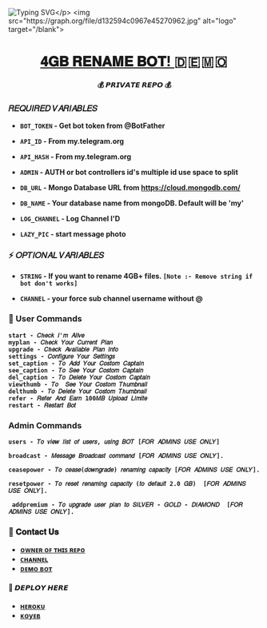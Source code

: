 ![Typing SVG](https://readme-typing-svg.herokuapp.com/?lines=𝗪𝗘𝗟𝗖𝗢𝗠+𝗧𝗢+𝟒𝐆𝐁+𝐑𝐄𝐍𝐀𝐌𝐄+𝐁𝐎𝐓!;𝗖𝗥𝗘𝗔𝗧𝗘𝗗+𝗕𝗬+𝗧𝗘𝗔𝗠+ThiruXD!;𝗔+𝗦𝗜𝗠𝗣𝗟𝗘+𝟒𝐆𝐁+𝐑𝐄𝐍𝐀𝐌𝐄+𝐁𝐎𝐓!)</p>
<img src="https://graph.org/file/d132594c0967e45270962.jpg" alt="logo" target="/blank">

<h1 align="center">
 <b><a href="https://telegram.me/ReName_MsBot" target="/blank"> 𝟒𝐆𝐁 𝐑𝐄𝐍𝐀𝐌𝐄 𝐁𝐎𝐓! </a>   🇩 🇪 🇲 🇴  </>
</h1>

<p align="center">💰  𝙋𝙍𝙄𝙑𝘼𝙏𝙀 𝙍𝙀𝙋𝙊  💰</p>

 
###  **𝑅𝐸𝑄𝑈𝐼𝑅𝐸𝐷 𝑉𝐴𝑅𝐼𝐴𝐵𝐿𝐸𝑆** 

* `BOT_TOKEN`  - Get bot token from @BotFather

* `API_ID` - From my.telegram.org 

* `API_HASH` - From my.telegram.org 

* `ADMIN` - AUTH or bot controllers id's multiple id use space to split 

* `DB_URL`  - Mongo Database URL from https://cloud.mongodb.com/

* `DB_NAME`  - Your database name from mongoDB. Default will be 'my'

* `LOG_CHANNEL` - Log Channel I'D 

* `LAZY_PIC` - start message photo

 
### **⚡️ 𝑂𝑃𝑇𝐼𝑂𝑁𝐴𝐿 𝑉𝐴𝑅𝐼𝐴𝐵𝐿𝐸𝑆**
 
* `STRING` - If you want to rename 4GB+ files. `[Note :- Remove string if bot don't works]`

 * `CHANNEL` - your force sub channel username without @ 



### 🚦 User Commands
 ```
start - 𝐶ℎ𝑒𝑐𝑘 𝐼'𝑚 𝐴𝑙𝑖𝑣𝑒
myplan - 𝐶ℎ𝑒𝑐𝑘 𝑌𝑜𝑢𝑟 𝐶𝑢𝑟𝑟𝑒𝑛𝑡 𝑃𝑙𝑎𝑛
upgrade - 𝐶ℎ𝑒𝑐𝑘 𝐴𝑣𝑎𝑖𝑙𝑎𝑏𝑙𝑒 𝑃𝑙𝑎𝑛 𝐼𝑛𝑓𝑜
settings - 𝐶𝑜𝑛𝑓𝑖𝑔𝑢𝑟𝑒 𝑌𝑜𝑢𝑟 𝑆𝑒𝑡𝑡𝑖𝑛𝑔𝑠
set_caption - 𝑇𝑜 𝐴𝑑𝑑 𝑌𝑜𝑢𝑟 𝐶𝑜𝑠𝑡𝑜𝑚 𝐶𝑎𝑝𝑡𝑎𝑖𝑛
see_caption - 𝑇𝑜 𝑆𝑒𝑒 𝑌𝑜𝑢𝑟 𝐶𝑜𝑠𝑡𝑜𝑚 𝐶𝑎𝑝𝑡𝑎𝑖𝑛
del_caption - 𝑇𝑜 𝐷𝑒𝑙𝑒𝑡𝑒 𝑌𝑜𝑢𝑟 𝐶𝑜𝑠𝑡𝑜𝑚 𝐶𝑎𝑝𝑡𝑎𝑖𝑛
viewthumb - 𝑇𝑜  𝑆𝑒𝑒 𝑌𝑜𝑢𝑟 𝐶𝑜𝑠𝑡𝑜𝑚 𝑇ℎ𝑢𝑚𝑏𝑛𝑎𝑖𝑙
delthumb - 𝑇𝑜 𝐷𝑒𝑙𝑒𝑡𝑒 𝑌𝑜𝑢𝑟 𝐶𝑜𝑠𝑡𝑜𝑚 𝑇ℎ𝑢𝑚𝑏𝑛𝑎𝑖𝑙
refer - 𝑅𝑒𝑓𝑒𝑟 𝐴𝑛𝑑 𝐸𝑎𝑟𝑛 100𝑀𝐵 𝑈𝑝𝑙𝑜𝑎𝑑 𝐿𝑖𝑚𝑖𝑡𝑒
restart - 𝑅𝑒𝑠𝑡𝑎𝑟𝑡 𝐵𝑜𝑡
 ```

### Admin Commands
```
users - 𝑇𝑜 𝑣𝑖𝑒𝑤 𝑙𝑖𝑠𝑡 𝑜𝑓 𝑢𝑠𝑒𝑟𝑠, 𝑢𝑠𝑖𝑛𝑔 𝐵𝑂𝑇 [𝐹𝑂𝑅 𝐴𝐷𝑀𝐼𝑁𝑆 𝑈𝑆𝐸 𝑂𝑁𝐿𝑌]
 
broadcast - 𝑀𝑒𝑠𝑠𝑎𝑔𝑒 𝐵𝑟𝑜𝑎𝑑𝑐𝑎𝑠𝑡 𝑐𝑜𝑚𝑚𝑎𝑛𝑑 [𝐹𝑂𝑅 𝐴𝐷𝑀𝐼𝑁𝑆 𝑈𝑆𝐸 𝑂𝑁𝐿𝑌].
 
ceasepower - 𝑇𝑜 𝑐𝑒𝑎𝑠𝑒(𝑑𝑜𝑤𝑛𝑔𝑟𝑎𝑑𝑒) 𝑟𝑒𝑛𝑎𝑚𝑖𝑛𝑔 𝑐𝑎𝑝𝑎𝑐𝑖𝑡𝑦 [𝐹𝑂𝑅 𝐴𝐷𝑀𝐼𝑁𝑆 𝑈𝑆𝐸 𝑂𝑁𝐿𝑌].
 
resetpower - 𝑇𝑜 𝑟𝑒𝑠𝑒𝑡 𝑟𝑒𝑛𝑎𝑚𝑖𝑛𝑔 𝑐𝑎𝑝𝑎𝑐𝑖𝑡𝑦 (𝑡𝑜 𝑑𝑒𝑓𝑎𝑢𝑙𝑡 2.0 𝐺𝐵)  [𝐹𝑂𝑅 𝐴𝐷𝑀𝐼𝑁𝑆 𝑈𝑆𝐸 𝑂𝑁𝐿𝑌].

 addpremium - 𝑇𝑜 𝑢𝑝𝑔𝑟𝑎𝑑𝑒 𝑢𝑠𝑒𝑟 𝑝𝑙𝑎𝑛 𝑡𝑜 𝑆𝐼𝐿𝑉𝐸𝑅 - 𝐺𝑂𝐿𝐷 - 𝐷𝐼𝐴𝑀𝑂𝑁𝐷  [𝐹𝑂𝑅 𝐴𝐷𝑀𝐼𝑁𝑆 𝑈𝑆𝐸 𝑂𝑁𝐿𝑌].
```

### 🔗 𝐂𝐨𝐧𝐭𝐚𝐜𝐭 𝐔𝐬
- [ ᴏᴡɴᴇʀ ᴏꜰ ᴛʜɪꜱ ʀᴇᴩᴏ](https://telegram.me/KicchaFanMahi)
- [ᴄʜᴀɴɴᴇʟ](https://telegram.me/CrazyXBots)
- [ᴅᴇᴍᴏ ʙᴏᴛ](https://telegram.me/ReMame_MsBot)



#### 🔗 𝘿𝙀𝙋𝙇𝙊𝙔 𝙃𝙀𝙍𝙀
- [ʜᴇʀᴏᴋᴜ](https://heroku.com/deploy?template=https://github.com/CrazyXBots/4GBReNameBot)
- [ᴋᴏyᴇʙ](https://app.koyeb.com/deploy?type=git&repository=github.com/CrazyXBots/4GBReNameBot&branch=main&name=pvtrename)
